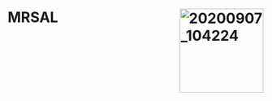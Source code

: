 # MRSAL  <img align="right" width="165" alt="20200907_104224" src="https://user-images.githubusercontent.com/29639563/185649242-6cd1f3c4-c147-43f4-88f1-71a88d5d8cea.png">
